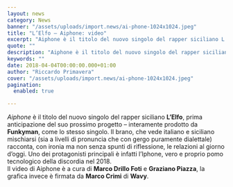 ```yaml
---
layout: news
category: News
banner: "/assets/uploads/import.news/ai-phone-1024x1024.jpeg"
title: "L’Elfo – Aiphone: video"
excerpt: "Aiphone è il titolo del nuovo singolo del rapper siciliano L’Elfo, prima anticipazione del suo prossimo progetto – interamente prodotto da Funkyman, come lo stesso singolo. Il brano, che vede italiano e siciliano mischiarsi (sia a livelli di pronuncia che con gergo puramente dialettale) racconta, con ironia ma non senza spunti di riflessione, le relazioni [&hellip"
quote: ""
description: "Aiphone è il titolo del nuovo singolo del rapper siciliano L’Elfo, prima anticipazione del suo prossimo progetto – interamente prodotto da Funkyman, come lo stesso singolo. Il brano, che vede italiano e siciliano mischiarsi (sia a livelli di pronuncia che con gergo puramente dialettale) racconta, con ironia ma non senza spunti di riflessione, le relazioni [&hellip"
keywords: ""
date: 2018-04-04T00:00:00.000+01:00
author: "Riccardo Primavera"
cover: "/assets/uploads/import.news/ai-phone-1024x1024.jpeg"
pagination:
  enabled: true

---
```


_Aiphone_ è il titolo del nuovo singolo del rapper siciliano **L’Elfo**, prima anticipazione del suo prossimo progetto – interamente prodotto da **Funkyman**, come lo stesso singolo. Il brano, che vede italiano e siciliano mischiarsi (sia a livelli di pronuncia che con gergo puramente dialettale) racconta, con ironia ma non senza spunti di riflessione, le relazioni al giorno d’oggi. Uno dei protagonisti principali è infatti l’Iphone, vero e proprio pomo tecnologico della discordia nel 2018.  
Il video di Aiphone è a cura di **Marco Drillo Foti** e **Graziano Piazza**, la grafica invece è firmata da **Marco Crimi** di **Wavy**.